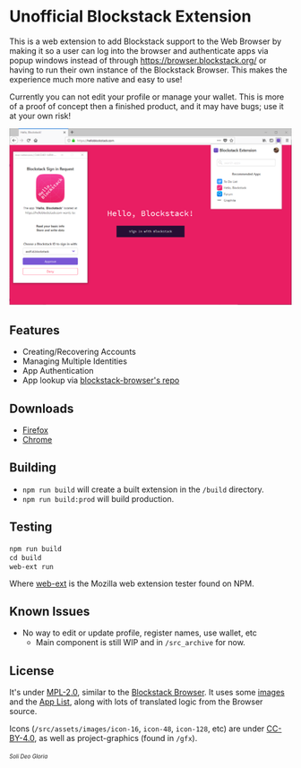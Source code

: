 # Unofficial Blockstack Extension

This is a web extension to add Blockstack support to the Web Browser by
making it so a user can log into the browser and authenticate apps via
popup windows instead of through https://browser.blockstack.org/ or
having to run their own instance of the Blockstack Browser. This makes
the experience much more native and easy to use!

Currently you can not edit your profile or manage your wallet. This is
more of a proof of concept then a finished product, and it may have bugs;
use it at your own risk!

![screenshot-1](/gfx/screenshot-1.png)

## Features

- Creating/Recovering Accounts
- Managing Multiple Identities
- App Authentication
- App lookup via [blockstack-browser's repo](https://blockstack-browser-server.appartisan.com/data)

## Downloads

- [Firefox](https://addons.mozilla.org/en-US/firefox/addon/u-blockstack-extension/)
- [Chrome](https://chrome.google.com/webstore/detail/unofficial-blockstack-ext/ldkenndopbdlbphmdmnmanmkhcjahmnm)

## Building

- `npm run build` will create a built extension in the `/build` directory.
- `npm run build:prod` will build production.

## Testing

```
npm run build
cd build
web-ext run
```

Where [web-ext](https://github.com/mozilla/web-ext) is the Mozilla web extension tester found on NPM.

## Known Issues

- No way to edit or update profile, register names, use wallet, etc
  - Main component is still WIP and in `/src_archive` for now.

## License

It's under [MPL-2.0](LICENSE.md), similar to the [Blockstack Browser](https://github.com/blockstack/blockstack-browser). It uses some [images](/src/assets/images/appIcons) and the [App List](src/common/app-list.ts), along with lots of translated logic from the Browser source.

Icons (`/src/assets/images/icon-16`, `icon-48`, `icon-128`, etc) are under [CC-BY-4.0](https://creativecommons.org/licenses/by/4.0/), as well as project-graphics (found in `/gfx`).

<sup><sub>*Soli Deo Gloria*</sub></sup>

